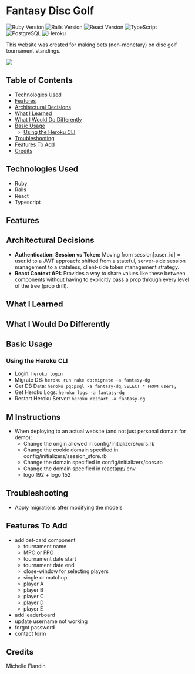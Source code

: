 # Fantasy Disc Golf

![Ruby Version](https://img.shields.io/badge/Ruby-3.2.3-red.svg)
![Rails Version](https://img.shields.io/badge/Rails-7.1.3-red.svg)
![React Version](https://img.shields.io/badge/React-18.2.0-blue.svg)
![TypeScript](https://img.shields.io/badge/TypeScript-5.3.3-blue.svg)
![PostgreSQL](https://img.shields.io/badge/Database-PostgreSQL-blue.svg)
![Heroku](https://img.shields.io/badge/Platform-Heroku-lightgrey.svg)

This website was created for making bets (non-monetary) on disc golf tournament standings.

<a href="https://fantasy-dg.michellef.dev/api" target="_blank"><img src="https://img.shields.io/badge/Website-red?style=for-the-badge&logo=ruby"></a>


## Table of Contents
- [Technologies Used](#technologies-used)
- [Features](#features)
- [Architectural Decisions](#architectural-decisions)
- [What I Learned](#what-i-learned)
- [What I Would Do Differently](#what-i-would-do-differently)
- [Basic Usage](#basic-usage)
  - [Using the Heroku CLI](#heroku-cli)
- [Troubleshooting](#troubleshooting)
- [Features To Add](#features-to-add)
- [Credits](#credits)


## Technologies Used<a name="technologies-used"></a>
- Ruby
- Rails
- React
- Typescript
  

## Features<a name="features"></a>


## Architectural Decisions<a name="architectural-decisions"></a>
- **Authentication: Session vs Token:** Moving from session[:user_id] = user.id to a JWT approach: shifted from a stateful, server-side session management to a stateless, client-side token management strategy. 
- **React Context API:** Provides a way to share values like these between components without having to explicitly pass a prop through every level of the tree (prop drill).


## What I Learned<a name="what-I-learned"></a>


## What I Would Do Differently<a name="what-i-would-do-differently"></a>


## Basic Usage<a name="basic-usage"></a>


### Using the Heroku CLI<a name="heroku-cli"></a>
- Login: `heroku login`
- Migrate DB: `heroku run rake db:migrate -a fantasy-dg`
- Get DB Data: `heroku pg:psql -a fantasy-dg`, `SELECT * FROM users;`
- Get Heroku Logs: `heroku logs -a fantasy-dg`
- Restart Heroku Server: `heroku restart -a fantasy-dg`


## M Instructions <a name="features-to-add"></a>
- When deploying to an actual website (and not just personal domain for demo):
  - Change the origin allowed in config/initializers/cors.rb
  - Change the cookie domain specified in config/initializers/session_store.rb
  - Change the domain specified in config/initializers/cors.rb
  - Change the domain specified in reactapp/.env
  - logo 192 + logo 152


## Troubleshooting<a name="troubleshooting"></a>
- Apply migrations after modifying the models

## Features To Add <a name="features-to-add"></a>
- add bet-card component
  - tournament name
  - MPO or FPO
  - tournament date start
  - tournament date end 
  - close-window for selecting players
  - single or matchup
  - player A
  - player B
  - player C
  - player D
  - player E
- add leaderboard
- update username not working
- forgot password
- contact form


## Credits <a name="credits"></a>
Michelle Flandin